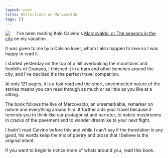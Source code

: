 ```yaml
---
layout: post
title: Reflections on Marvovaldo
tags: []
---
```


<a href="http://www.amazon.com/gp/product/0156572044/ref=as_li_ss_il?ie=UTF8&camp=1789&creative=390957&creativeASIN=0156572044&linkCode=as2&tag=shoein-20"><img border="0" src="http://ws-na.amazon-adsystem.com/widgets/q?_encoding=UTF8&ASIN=0156572044&Format=_SL250_&ID=AsinImage&MarketPlace=US&ServiceVersion=20070822&WS=1&tag=shoein-20" style="float:left;margin:0 20px 0 0" ></a>
I've been reading Italo Calvino's <a href="http://www.amazon.com/gp/product/0156572044/ref=as_li_ss_tl?ie=UTF8&camp=1789&creative=390957&creativeASIN=0156572044&linkCode=as2&tag=shoein-20">Marcovaldo: or The seasons in the city</a> on my vacation.

It was given to me by a Calvino lover, whom I also happen to love so I was happy to read it.

I started yesterday on the top of a hill overlooking the mountains and foothills of Granada, I finished it in a bars and other benches around the city, and I've decided it's the perfect travel companion.

At only 121 pages, it is a fast read and the short, unconnected nature of the stories means you can read through as much or as little as you like at a sitting.

The book follows the live of Marcovaldo, an unremarkable, remarker on nature and everything around him. It further aids your travel because it reminds you to think like our protagonist and narrator, to notice mushrooms in cracks of the pavement and to wander dreamlike to your next flight.

I hadn't read Calvino before this and while I can't say if the translation is any good, his words keep the mix of poetry and prose that I believe is the original intent.

If you want to begin to notice more of whats around you, read this book.

<img src="http://ir-na.amazon-adsystem.com/e/ir?t=shoein-20&l=as2&o=1&a=0156572044" width="1" height="1" border="0" alt="" style="border:none !important; margin:0px !important;" />
